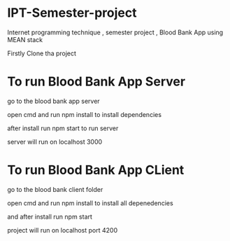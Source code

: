 # IPT-Semester-project
Internet programming technique , semester project , Blood Bank App using MEAN stack


Firstly Clone tha project

# To run Blood Bank App Server
  go to the blood bank app server
  
  open cmd and run npm install to install dependencies
  
  after install run npm start to run server
  
  server will run on localhost 3000


# To run Blood Bank App CLient
  go to the blood bank client folder

  open cmd and run npm install to install all depenedencies

  and after install run npm start
  
  project will run on localhost port 4200
